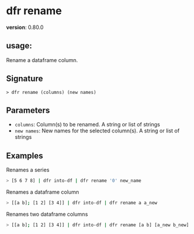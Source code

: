 # dfr rename

**version**: 0.80.0

## **usage**:

Rename a dataframe column.

## Signature

`> dfr rename (columns) (new names)`

## Parameters

- `columns`: Column(s) to be renamed. A string or list of strings
- `new names`: New names for the selected column(s). A string or list of strings

## Examples

Renames a series

```bash
> [5 6 7 8] | dfr into-df | dfr rename '0' new_name
```

Renames a dataframe column

```bash
> [[a b]; [1 2] [3 4]] | dfr into-df | dfr rename a a_new
```

Renames two dataframe columns

```bash
> [[a b]; [1 2] [3 4]] | dfr into-df | dfr rename [a b] [a_new b_new]
```
